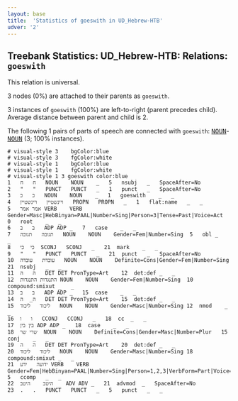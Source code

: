 ```yaml
---
layout: base
title:  'Statistics of goeswith in UD_Hebrew-HTB'
udver: '2'
---
```


## Treebank Statistics: UD_Hebrew-HTB: Relations: `goeswith`

This relation is universal.

3 nodes (0%) are attached to their parents as `goeswith`.

3 instances of `goeswith` (100%) are left-to-right (parent precedes child).
Average distance between parent and child is 2.

The following 1 pairs of parts of speech are connected with `goeswith`: <tt><a href="he_htb-pos-NOUN.html">NOUN</a></tt>-<tt><a href="he_htb-pos-NOUN.html">NOUN</a></tt> (3; 100% instances).


~~~ conllu
# visual-style 3	bgColor:blue
# visual-style 3	fgColor:white
# visual-style 1	bgColor:blue
# visual-style 1	fgColor:white
# visual-style 1 3 goeswith	color:blue
1	ח	ח	NOUN	NOUN	_	5	nsubj	_	SpaceAfter=No
2	"	"	PUNCT	PUNCT	_	1	punct	_	SpaceAfter=No
3	כ	כ	NOUN	NOUN	_	1	goeswith	_	_
4	ויינשטיין	ויינשטיין	PROPN	PROPN	_	1	flat:name	_	_
5	אמר	אמר	VERB	VERB	Gender=Masc|HebBinyan=PAAL|Number=Sing|Person=3|Tense=Past|Voice=Act	0	root	_	_
6	ב	ב	ADP	ADP	_	7	case	_	_
7	תגובה	תגובה	NOUN	NOUN	Gender=Fem|Number=Sing	5	obl	_	_
8	כי	כי	SCONJ	SCONJ	_	21	mark	_	_
9	"	"	PUNCT	PUNCT	_	21	punct	_	SpaceAfter=No
10	עובדת	עובדה	NOUN	NOUN	Definite=Cons|Gender=Fem|Number=Sing	21	nsubj	_	_
11	ה	ה	DET	DET	PronType=Art	12	det:def	_	_
12	התנגדות	התנגדות	NOUN	NOUN	Gender=Fem|Number=Sing	10	compound:smixut	_	_
13	ב	ב	ADP	ADP	_	15	case	_	_
14	ה_	ה	DET	DET	PronType=Art	15	det:def	_	_
15	ליכוד	ליכוד	NOUN	NOUN	Gender=Masc|Number=Sing	12	nmod	_	_
16	ו	ו	CCONJ	CCONJ	_	18	cc	_	_
17	בין	בין	ADP	ADP	_	18	case	_	_
18	שרי	שר	NOUN	NOUN	Definite=Cons|Gender=Masc|Number=Plur	15	conj	_	_
19	ה	ה	DET	DET	PronType=Art	20	det:def	_	_
20	ליכוד	ליכוד	NOUN	NOUN	Gender=Masc|Number=Sing	18	compound:smixut	_	_
21	ידועה	ידע	VERB	VERB	Gender=Fem|HebBinyan=PAAL|Number=Sing|Person=1,2,3|VerbForm=Part|Voice=Act	5	ccomp	_	_
22	היטב	היטב	ADV	ADV	_	21	advmod	_	SpaceAfter=No
23	.	.	PUNCT	PUNCT	_	5	punct	_	_

~~~


